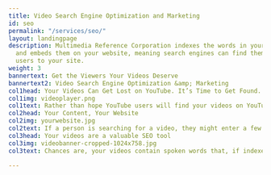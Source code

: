 ```yaml
---
title: Video Search Engine Optimization and Marketing
id: seo
permalink: "/services/seo/"
layout: landingpage
description: Multimedia Reference Corporation indexes the words in your video transcripts
  and embeds them on your website, meaning search engines can find them, and direct
  users to your site.
weight: 3
bannertext: Get the Viewers Your Videos Deserve
bannertext2: Video Search Engine Optimization &amp; Marketing
col1head: Your Videos Can Get Lost on YouTube. It’s Time to Get Found.
col1img: videoplayer.png
col1text: Rather than hope YouTube users will find your videos on YouTube, drive traffic to your own website, where your videos are accompanied by transcripts that are fully searchable and where social media shares will direct new traffic to your site. MultimediaSearch provides search engine optimization for your videos.
col2head: Your Content, Your Website
col2img: yourwebsite.jpg
col2text: If a person is searching for a video, they might enter a few keywords into Google search. If your YouTube video matches their search query, they will be taken to your page on YouTube. This is good, but how much better would it be to have them directed to your website where all of your videos are collected, and where they are presented without YouTube's distracting links.
col3head: Your videos are a valuable SEO tool
col3img: videobanner-cropped-1024x758.jpg
col3text: Chances are, your videos contain spoken words that, if indexed, would be a valuable search engine optimization tool for your website. But the problem is, if they're on YouTube, the words in your video are not indexed, making them completely opaque to search engines. MultimediaSearch indexes the words in your videos transcripts, and embeds them in your site so that they can be found by search engines like Google.

---
```

